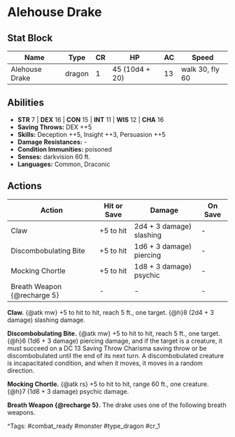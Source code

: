 # Alehouse Drake

## Stat Block

| Name | Type | CR | HP | AC | Speed |
|------|------|----|----|----|-------|
| Alehouse Drake | dragon | 1 | 45 (10d4 + 20) | 13 | walk 30, fly 60 |

## Abilities

- **STR** 7 | **DEX** 16 | **CON** 15 | **INT** 11 | **WIS** 12 | **CHA** 16
- **Saving Throws:** DEX ++5  
- **Skills:** Deception ++5, Insight ++3, Persuasion ++5  
- **Damage Resistances:** -  
- **Condition Immunities:** poisoned  
- **Senses:** darkvision 60 ft.  
- **Languages:** Common, Draconic


## Actions

| Action | Hit or Save | Damage | On Save |
|--------|--------------|--------|----------|
| Claw | +5 to hit | 2d4 + 3 damage) slashing | - |
| Discombobulating Bite | +5 to hit | 1d6 + 3 damage) piercing | - |
| Mocking Chortle | +5 to hit | 1d8 + 3 damage) psychic | - |
| Breath Weapon {@recharge 5} | - | - | - |

**Claw.** {@atk mw} +5 to hit to hit, reach 5 ft., one target. {@h}8 (2d4 + 3 damage) slashing damage.

**Discombobulating Bite.** {@atk mw} +5 to hit to hit, reach 5 ft., one target. {@h}6 (1d6 + 3 damage) piercing damage, and if the target is a creature, it must succeed on a DC 13 Saving Throw Charisma saving throw or be discombobulated until the end of its next turn. A discombobulated creature is incapacitated condition, and when it moves, it moves in a random direction.

**Mocking Chortle.** {@atk rs} +5 to hit to hit, range 60 ft., one creature. {@h}7 (1d8 + 3 damage) psychic damage.

**Breath Weapon {@recharge 5}.** The drake uses one of the following breath weapons.


^Tags: #combat_ready #monster #type_dragon #cr_1
